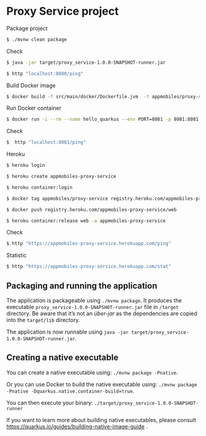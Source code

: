 # Proxy Service project

Package project 
```bash
$ ./mvnw clean package
```

Check 
```bash
$ java -jar target/proxy_service-1.0.0-SNAPSHOT-runner.jar

$ http "localhost:8080/ping"
```

Build Docker image
```bash
$ docker build -f src/main/docker/Dockerfile.jvm  -t appmobiles/proxy-service .
```

Run Docker container
```bash
$ docker run -i --rm --name hello_quarkus --env PORT=8081 -p 8081:8081 appmobiles/proxy-service
```

Check 
```bash
$  http "localhost:8081/ping"
```

Heroku 
```bash
$ heroku login

$ heroku create appmobiles-proxy-service

$ heroku container:login

$ docker tag appmobiles/proxy-service registry.heroku.com/appmobiles-proxy-service/web

$ docker push registry.heroku.com/appmobiles-proxy-service/web

$ heroku container:release web -a appmobiles-proxy-service
```

Check 
```bash
$ http "https://appmobiles-proxy-service.herokuapp.com/ping"
```

Statistic
```bash
$ http "https://appmobiles-proxy-service.herokuapp.com/stat"
```

## Packaging and running the application

The application is packageable using `./mvnw package`.
It produces the executable `proxy_service-1.0.0-SNAPSHOT-runner.jar` file in `/target` directory.
Be aware that it’s not an _über-jar_ as the dependencies are copied into the `target/lib` directory.

The application is now runnable using `java -jar target/proxy_service-1.0.0-SNAPSHOT-runner.jar`.

## Creating a native executable

You can create a native executable using: `./mvnw package -Pnative`.

Or you can use Docker to build the native executable using: `./mvnw package -Pnative -Dquarkus.native.container-build=true`.

You can then execute your binary: `./target/proxy_service-1.0.0-SNAPSHOT-runner`

If you want to learn more about building native executables, please consult https://quarkus.io/guides/building-native-image-guide .